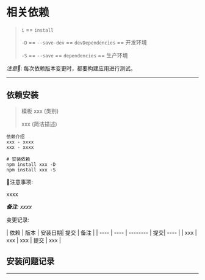# 相关依赖

> `i` == `install`
>
> `-D` == `--save-dev` == `devDependencies` == 开发环境
>
> `-S` == `--save` == `dependencies` == 生产环境

_注意📢_: 每次依赖版本变更时，都要构建应用进行测试。

---

## 依赖安装

> 模板
> xxx (类别)
>
> xxx (简洁描述)

    依赖介绍
    xxx - xxxx
    xxx - xxxx

```shell
# 安装依赖
npm install xxx -D
npm install xxx -S
```

📢注意事项:

xxxx

_**备注**: xxxx_

变更记录:

| 依赖 | 版本 | 安装日期| 提交 | 备注 |
| ---- | ---- | -------- | 提交| ---- |
| xxx | xxx | xxx | 提交 | xxx |

## 安装问题记录

---
